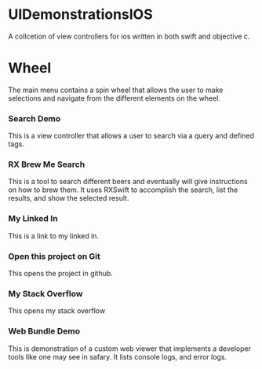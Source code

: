 # UIDemonstrationsIOS
A collcetion of view controllers for ios written in both swift and objective c.


# Wheel

The main menu contains a spin wheel that allows the user to make selections and navigate from the different elements on the wheel.

### Search Demo 
 
 This is a view controller that allows a user to search via a query and defined tags. 

### RX Brew Me Search

 This is a tool to search different beers and eventually will give instructions on how to brew them.  It uses RXSwift to accomplish the search, list the results, and show the selected result. 
 
### My Linked In

 This is a link to my linked in.
 
### Open this project on Git
 
 This opens the project in github.
 
### My Stack Overflow

 This opens my stack overflow
 
### Web Bundle Demo
 
 This is demonstration of a custom web viewer that implements a developer tools like one may see in safary.  It lists console logs, and error logs.
